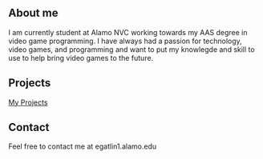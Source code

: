 ## About me

I am currently student at Alamo NVC working towards my AAS degree in video game programming. I have always had a passion for technology, video games, and programming and want to put my knowlegde and skill to use to help bring video games to the future.


## Projects

[My Projects](https://github.com/egatlin1/Projects)

## Contact
Feel free to contact me at egatlin1.alamo.edu
